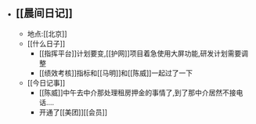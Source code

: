 - ## [[晨间日记]]
    - 地点:[[北京]]
    - [[什么日子]]
        - [[指挥平台]]计划要变,[[护网]]项目着急使用大屏功能,研发计划需要调整
        - [[绩效考核]]指标和[[马明]]和[[陈威]]一起过了一下
    - [[今日记事]]
        - [[陈威]]中午去中介那处理租房押金的事情了,到了那中介居然不接电话....
        - 开通了[[美团]][[会员]]

